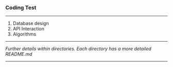 ### Coding Test

---

1. Database design
2. API Interaction
3. Algorithms

---

_Further details within directories. Each directory has a more detailed README.md_

---
